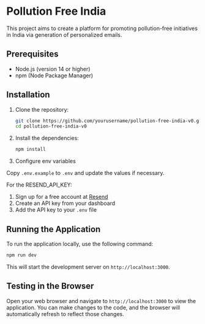 # Pollution Free India

This project aims to create a platform for promoting pollution-free initiatives in India via generation of personalized emails.

## Prerequisites
- Node.js (version 14 or higher)
- npm (Node Package Manager)

## Installation
1. Clone the repository:
   ```bash
   git clone https://github.com/yourusername/pollution-free-india-v0.git
   cd pollution-free-india-v0
   ```
2. Install the dependencies:
   ```bash
   npm install
   ```

3. Configure env variables

Copy `.env.example` to `.env` and update the values if necessary.

For the RESEND_API_KEY:
1. Sign up for a free account at [Resend](https://resend.com)
2. Create an API key from your dashboard
3. Add the API key to your `.env` file

## Running the Application
To run the application locally, use the following command:
```bash
npm run dev
```
This will start the development server on `http://localhost:3000`.

## Testing in the Browser
Open your web browser and navigate to `http://localhost:3000` to view the application. You can make changes to the code, and the browser will automatically refresh to reflect those changes.